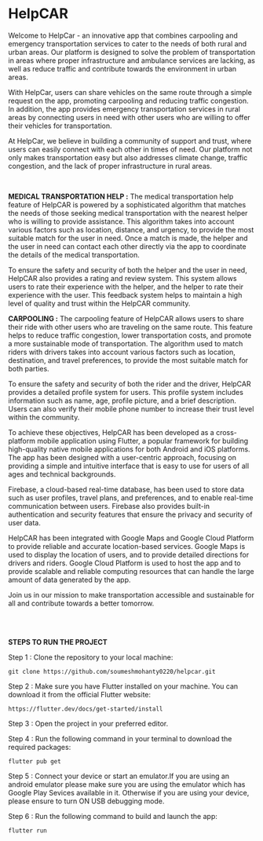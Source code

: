 # HelpCAR
Welcome to HelpCar - an innovative app that combines carpooling and emergency transportation services to cater to the needs of both rural and urban areas. Our platform is designed to solve the problem of transportation in areas where proper infrastructure and ambulance services are lacking, as well as reduce traffic and contribute towards the environment in urban areas.

With HelpCar, users can share vehicles on the same route through a simple request on the app, promoting carpooling and reducing traffic congestion. In addition, the app provides emergency transportation services in rural areas by connecting users in need with other users who are willing to offer their vehicles for transportation.

At HelpCar, we believe in building a community of support and trust, where users can easily connect with each other in times of need. Our platform not only makes transportation easy but also addresses climate change, traffic congestion, and the lack of proper infrastructure in rural areas.

<br>

**MEDICAL TRANSPORTATION HELP :**
The medical transportation help feature of HelpCAR is powered by a sophisticated algorithm that matches the needs of those seeking medical transportation with the nearest helper who is willing to provide assistance. This algorithm takes into account various factors such as location, distance, and urgency, to provide the most suitable match for the user in need. Once a match is made, the helper and the user in need can contact each other directly via the app to coordinate the details of the medical transportation.

To ensure the safety and security of both the helper and the user in need, HelpCAR also provides a rating and review system. This system allows users to rate their experience with the helper, and the helper to rate their experience with the user. This feedback system helps to maintain a high level of quality and trust within the HelpCAR community.

**CARPOOLING :**
The carpooling feature of HelpCAR allows users to share their ride with other users who are traveling on the same route. This feature helps to reduce traffic congestion, lower transportation costs, and promote a more sustainable mode of transportation. The algorithm used to match riders with drivers takes into account various factors such as location, destination, and travel preferences, to provide the most suitable match for both parties.

To ensure the safety and security of both the rider and the driver, HelpCAR provides a detailed profile system for users. This profile system includes information such as name, age, profile picture, and a brief description. Users can also verify their mobile phone number to increase their trust level within the community.

To achieve these objectives, HelpCAR has been developed as a cross-platform mobile application using Flutter, a popular framework for building high-quality native mobile applications for both Android and iOS platforms. The app has been designed with a user-centric approach, focusing on providing a simple and intuitive interface that is easy to use for users of all ages and technical backgrounds.

Firebase, a cloud-based real-time database, has been used to store data such as user profiles, travel plans, and preferences, and to enable real-time communication between users. Firebase also provides built-in authentication and security features that ensure the privacy and security of user data.

HelpCAR has been integrated with Google Maps and Google Cloud Platform to provide reliable and accurate location-based services. Google Maps is used to display the location of users, and to provide detailed directions for drivers and riders. Google Cloud Platform is used to host the app and to provide scalable and reliable computing resources that can handle the large amount of data generated by the app.

Join us in our mission to make transportation accessible and sustainable for all and contribute towards a better tomorrow.


<br><br>



**STEPS TO RUN THE PROJECT**

Step 1 :
Clone the repository to your local machine:
```
git clone https://github.com/soumeshmohanty0220/helpcar.git
```

Step 2 :
Make sure you have Flutter installed on your machine. You can download it from the official Flutter website: 
```
https://flutter.dev/docs/get-started/install
```
Step 3 :
Open the project in your preferred editor.

Step 4 : 
Run the following command in your terminal to download the required packages:
```
flutter pub get 
```

Step 5 :
Connect your device or start an emulator.If you are using an android emulator please make sure you are using the emulator which has Google Play Sevices available in it. Otherwise if you are using your device, please ensure to turn ON USB debugging mode.

Step 6 :
Run the following command to build and launch the app:
```
flutter run
```
